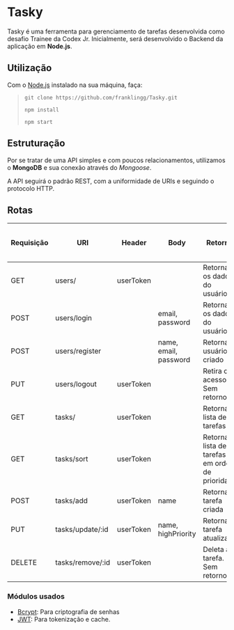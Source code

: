 
# Tasky

Tasky é uma ferramenta para gerenciamento de tarefas desenvolvida como desafio Trainee da Codex Jr.
Inicialmente, será desenvolvido o Backend da aplicação em **Node.js**.

## Utilização
Com o [Node.js](https://nodejs.org/en/) instalado na sua máquina, faça:
> `git clone https://github.com/franklingg/Tasky.git`  
>   
> `npm install`  
>   
> `npm start`  

## Estruturação
  Por se tratar de uma API simples e com poucos relacionamentos, utilizamos o **MongoDB** e sua conexão através do *Mongoose*.

  A API seguirá o padrão REST, com a uniformidade de URIs e seguindo o protocolo HTTP.
## Rotas

| Requisição | URI                   | Header    | Body                                   | Retorno                                           | HTTP Status (Success, Error) |
| ---------- | --------------------- | --------- |--------------------------------------- | ------------------------------------------------- | :--------------------------: |
| GET        | users/                | userToken |                                        | Retorna os dados do usuário                       | 200, 401                     |
| POST       | users/login           |           | email, password                        | Retorna os dados do usuário                       | 200, 400                     |
| POST       | users/register        |           | name, email, password                  | Retorna o usuário criado                          | 201, 400                     |
| PUT        | users/logout          | userToken |                                        | Retira o acesso. Sem retorno.                     | 204, 401                     |
| GET        | tasks/                | userToken |                                        | Retorna a lista de tarefas                        | 200, 403                     |
| GET        | tasks/sort            | userToken |                                        | Retorna a lista de tarefas em ordem de prioridade | 200, 403                     |
| POST       | tasks/add             | userToken | name                                   | Retorna a tarefa criada                           | 201, 400                     |
| PUT        | tasks/update/:id      | userToken | name, highPriority                     | Retorna a tarefa atualizada                       | 200, 400                     |
| DELETE     | tasks/remove/:id      | userToken |                                        | Deleta a tarefa. Sem retorno                      | 204, 400                     |

### Módulos usados
  * [Bcrypt](https://www.npmjs.com/package/bcrypt): Para criptografia de senhas
  * [JWT](https://www.npmjs.com/package/jsonwebtoken): Para tokenização e cache.
